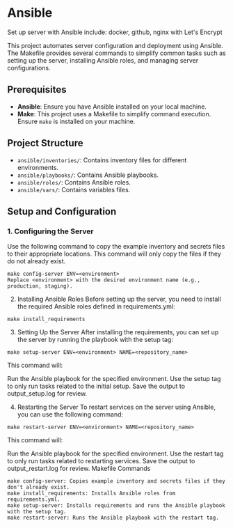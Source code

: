 # Ansible
Set up server with Ansible include: docker, github, nginx with Let's Encrypt

This project automates server configuration and deployment using Ansible. The Makefile provides several commands to simplify common tasks such as setting up the server, installing Ansible roles, and managing server configurations.

## Prerequisites

- **Ansible**: Ensure you have Ansible installed on your local machine.
- **Make**: This project uses a Makefile to simplify command execution. Ensure `make` is installed on your machine.

## Project Structure

- `ansible/inventories/`: Contains inventory files for different environments.
- `ansible/playbooks/`: Contains Ansible playbooks.
- `ansible/roles/`: Contains Ansible roles.
- `ansible/vars/`: Contains variables files.

## Setup and Configuration

### 1. Configuring the Server

Use the following command to copy the example inventory and secrets files to their appropriate locations. This command will only copy the files if they do not already exist.

```
make config-server ENV=<environment>
Replace <environment> with the desired environment name (e.g., production, staging).
```
2. Installing Ansible Roles
Before setting up the server, you need to install the required Ansible roles defined in requirements.yml:

```
make install_requirements
```
3. Setting Up the Server
After installing the requirements, you can set up the server by running the playbook with the setup tag:

```
make setup-server ENV=<environment> NAME=<repository_name>
```
This command will:

Run the Ansible playbook for the specified environment.
Use the setup tag to only run tasks related to the initial setup.
Save the output to output_setup.log for review.

4. Restarting the Server
To restart services on the server using Ansible, you can use the following command:

```
make restart-server ENV=<environment> NAME=<repository_name>
```

This command will:

Run the Ansible playbook for the specified environment.
Use the restart tag to only run tasks related to restarting services.
Save the output to output_restart.log for review.
Makefile Commands
```
make config-server: Copies example inventory and secrets files if they don't already exist.
make install_requirements: Installs Ansible roles from requirements.yml.
make setup-server: Installs requirements and runs the Ansible playbook with the setup tag.
make restart-server: Runs the Ansible playbook with the restart tag.
```
